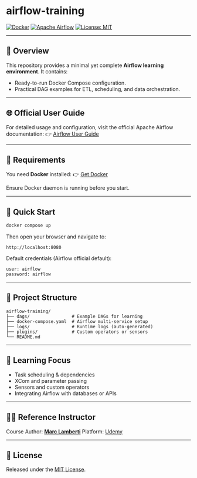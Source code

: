 # airflow-training

[![Docker](https://img.shields.io/badge/run%20with-Docker-blue?logo=docker)](https://www.docker.com/get-started/) [![Apache Airflow](https://img.shields.io/badge/Apache%20Airflow-2.x-orange?logo=apacheairflow)](https://airflow.apache.org/) [![License: MIT](https://img.shields.io/badge/License-MIT-green)](./LICENSE)

---

## 🚀 Overview

This repository provides a minimal yet complete **Airflow learning environment**. It contains:

* Ready-to-run Docker Compose configuration.
* Practical DAG examples for ETL, scheduling, and data orchestration.

---

## 🌐 Official User Guide


For detailed usage and configuration, visit the official Apache Airflow documentation:
👉 [Airflow User Guide](https://airflow.apache.org/docs/apache-airflow/stable/index.html)

---

## 🧩 Requirements

You need **Docker** installed:
👉 [Get Docker](https://www.docker.com/get-started/)

Ensure Docker daemon is running before you start.

---

## 🧱 Quick Start

```bash
docker compose up
```

Then open your browser and navigate to:

```
http://localhost:8080
```

Default credentials (Airflow official default):

```
user: airflow
password: airflow
```

---

## 📂 Project Structure

```
airflow-training/
├── dags/                # Example DAGs for learning
├── docker-compose.yaml  # Airflow multi-service setup
├── logs/                # Runtime logs (auto-generated)
├── plugins/             # Custom operators or sensors
└── README.md
```

---

## 🧠 Learning Focus

* Task scheduling & dependencies
* XCom and parameter passing
* Sensors and custom operators
* Integrating Airflow with databases or APIs

---

## 🧑‍🏫 Reference Instructor

Course Author: **[Marc Lamberti](https://www.udemy.com/user/lockgfg/)**
Platform: [Udemy](https://www.udemy.com/)

---

## 📜 License

Released under the [MIT License](./LICENSE).
